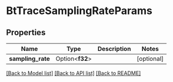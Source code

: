 # BtTraceSamplingRateParams

## Properties

Name | Type | Description | Notes
------------ | ------------- | ------------- | -------------
**sampling_rate** | Option<**f32**> |  | [optional]

[[Back to Model list]](../README.md#documentation-for-models) [[Back to API list]](../README.md#documentation-for-api-endpoints) [[Back to README]](../README.md)


